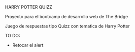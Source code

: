 HARRY POTTER QUIZZ

Proyecto para el bootcamp de desarrollo web de The Bridge

Juego de respuestas tipo Quizz con tematica de Harry Potter

TO DO:
 - Retocar el alert
